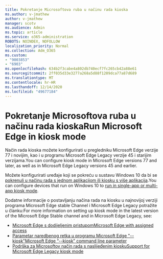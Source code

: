 ```yaml
---
title: Pokretanje Microsoftova ruba u načinu rada kioska
ms.author: v-jmathew
author: v-jmathew
manager: scotv
ms.audience: Admin
ms.topic: article
ms.service: o365-administration
ROBOTS: NOINDEX, NOFOLLOW
localization_priority: Normal
ms.collection: Adm_O365
ms.custom:
- "9003853"
- "6903"
ms.openlocfilehash: 634b2f3cabe4a802db740ecf7fc265cb42a88e61
ms.sourcegitcommit: 2ff035d33e3277a268a5d88f1209dca77a87d689
ms.translationtype: MT
ms.contentlocale: hr-HR
ms.lasthandoff: 12/14/2020
ms.locfileid: "49677184"
---
```

# <a name="run-microsoft-edge-in-kiosk-mode"></a><span data-ttu-id="6270c-102">Pokretanje Microsoftova ruba u načinu rada kioska</span><span class="sxs-lookup"><span data-stu-id="6270c-102">Run Microsoft Edge in kiosk mode</span></span>

<span data-ttu-id="6270c-103">Način rada kioska možete konfigurirati u pregledniku Microsoft Edge verzije 77 i novijim, kao i u programu Microsoft Edge Legacy verzije 45 i starijim verzijama.</span><span class="sxs-lookup"><span data-stu-id="6270c-103">You can configure kiosk mode in Microsoft Edge versions 77 and later, as well as in Microsoft Edge Legacy versions 45 and earlier.</span></span>

<span data-ttu-id="6270c-104">Možete konfigurirati uređaje koji se pokreću u sustavu Windows 10 da bi se [pokrenuli u načinu rada s jednom aplikacijom ili kiosku s više aplikacija](https://go.microsoft.com/fwlink/?linkid=2133659).</span><span class="sxs-lookup"><span data-stu-id="6270c-104">You can configure devices that run on Windows 10 to [run in single-app or multi-app kiosk mode](https://go.microsoft.com/fwlink/?linkid=2133659).</span></span>

<span data-ttu-id="6270c-105">Dodatne informacije o postavljanju načina rada na kiosku u najnovijoj verziji programa Microsoft Edge stable Channel i Microsoft Edge Legacy potražite u članku:</span><span class="sxs-lookup"><span data-stu-id="6270c-105">For more information on setting up kiosk mode in the latest version of the Microsoft Edge Stable channel and in Microsoft Edge Legacy, see:</span></span>

- [<span data-ttu-id="6270c-106">Microsoft Edge s dodijeljenim pristupom</span><span class="sxs-lookup"><span data-stu-id="6270c-106">Microsoft Edge with assigned access</span></span>](https://go.microsoft.com/fwlink/?linkid=2133494)
- [<span data-ttu-id="6270c-107">Parametar naredbenog retka u programu Microsoft Edge "--kiosk"</span><span class="sxs-lookup"><span data-stu-id="6270c-107">Microsoft Edge “--kiosk” command line parameter</span></span>](https://go.microsoft.com/fwlink/?linkid=2133724)
- [<span data-ttu-id="6270c-108">Podrška za Microsoftov način rada s naslijeđenim kiosku</span><span class="sxs-lookup"><span data-stu-id="6270c-108">Support for Microsoft Edge Legacy kiosk mode</span></span>](https://go.microsoft.com/fwlink/?linkid=2133725)
